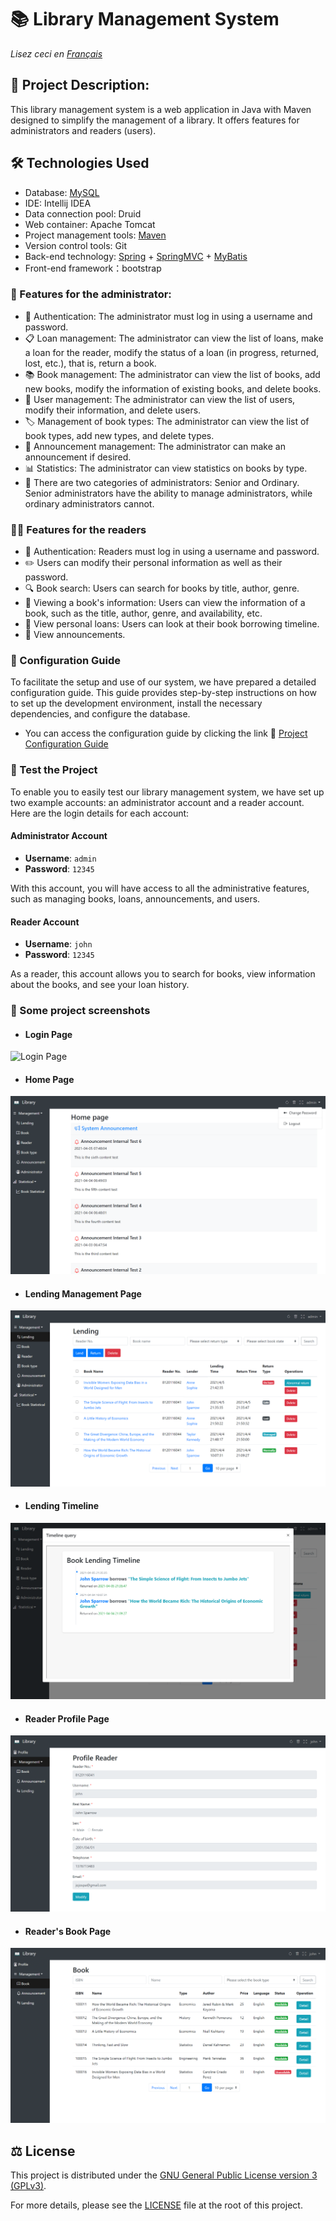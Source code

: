 # 📚 Library Management System
*Lisez ceci en [Français](README.md)*

## 📝 Project Description:
This library management system is a web application in Java with Maven designed to simplify the management of a library. It offers features for administrators and readers (users).

## 🛠️ Technologies Used
- Database: [MySQL](library.sql)
- IDE: Intellij IDEA
- Data connection pool: Druid
- Web container: Apache Tomcat
- Project management tools: [Maven](pom.xml)
- Version control tools: Git
- Back-end technology: [Spring](src/main/resources/spring.xml) + [SpringMVC](src/main/resources/springmvc.xml) + [MyBatis](src/main/resources/generatorConfig.xml)
- Front-end framework：bootstrap

### 💼 Features for the administrator:
- 🔐 Authentication: The administrator must log in using a username and password.
- 📋 Loan management: The administrator can view the list of loans, make a loan for the reader, modify the status of a loan (in progress, returned, lost, etc.), that is, return a book.
- 📚 Book management: The administrator can view the list of books, add new books, modify the information of existing books, and delete books.
- 👥 User management: The administrator can view the list of users, modify their information, and delete users.
- 🏷️ Management of book types: The administrator can view the list of book types, add new types, and delete types.
- 📢 Announcement management: The administrator can make an announcement if desired.
- 📊 Statistics: The administrator can view statistics on books by type.
- 👑 There are two categories of administrators: Senior and Ordinary. Senior administrators have the ability to manage administrators, while ordinary administrators cannot.

### 👨‍🎓 Features for the readers
- 🔐 Authentication: Readers must log in using a username and password.
- ✏️ Users can modify their personal information as well as their password.
- 🔍 Book search: Users can search for books by title, author, genre.
- 📘 Viewing a book's information: Users can view the information of a book, such as the title, author, genre, and availability, etc.
- 📆 View personal loans: Users can look at their book borrowing timeline.
- 📢 View announcements.

### 📖 Configuration Guide
To facilitate the setup and use of our system, we have prepared a detailed configuration guide. This guide provides step-by-step instructions on how to set up the development environment, install the necessary dependencies, and configure the database.

- You can access the configuration guide by clicking the link 🔧 [Project Configuration Guide](configuration.pdf)

### 🚀 Test the Project
To enable you to easily test our library management system, we have set up two example accounts: an administrator account and a reader account. Here are the login details for each account:
#### Administrator Account
- **Username**: `admin`
- **Password**: `12345`

With this account, you will have access to all the administrative features, such as managing books, loans, announcements, and users.
#### Reader Account
- **Username**: `john`
- **Password**: `12345`

As a reader, this account allows you to search for books, view information about the books, and see your loan history.

### 📸 Some project screenshots
- #### Login Page
![Login Page](src/main/webapp/images/loginPage.png)
- #### Home Page
![Home Page](src/main/webapp/images/homePage.png)
- #### Lending Management Page
![Lending Management Page](src/main/webapp/images/LendManagePage.png)
- #### Lending Timeline
![Lending Timeline](src/main/webapp/images/lendingTimeline.png)
- #### Reader Profile Page
![Reader Profile Page](src/main/webapp/images/profileReader.png)
- #### Reader's Book Page
![Reader's Book Page](src/main/webapp/images/bookPageReader.png)

## ⚖️ License
This project is distributed under the [GNU General Public License version 3 (GPLv3)](LICENSE).

For more details, please see the [LICENSE](LICENSE) file at the root of this project.
